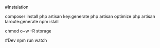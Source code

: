#Instalation

composer install
php artisan key:generate
php artisan optimize
php artisan laroute:generate
npm istall

chmod o+w -R storage

#Dev
npm run watch